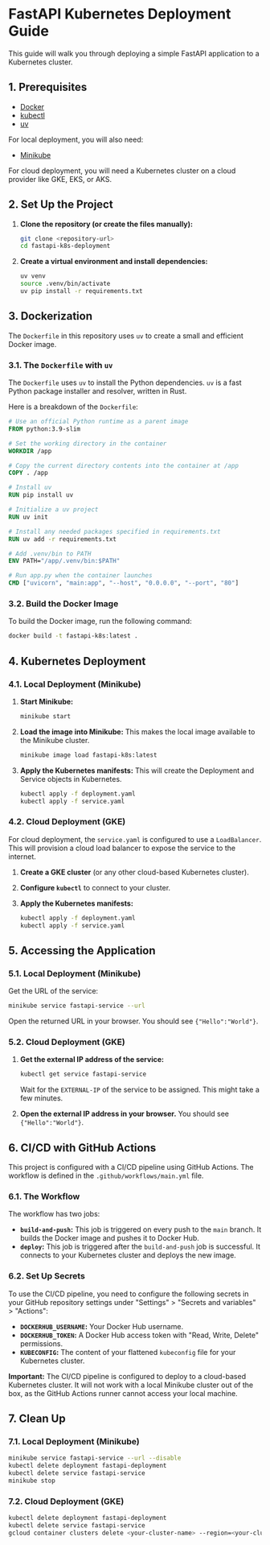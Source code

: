 # FastAPI Kubernetes Deployment Guide

This guide will walk you through deploying a simple FastAPI application to a Kubernetes cluster.

## 1. Prerequisites

*   [Docker](https://docs.docker.com/get-docker/)
*   [kubectl](https://kubernetes.io/docs/tasks/tools/install-kubectl/)
*   [uv](https://github.com/astral-sh/uv)

For local deployment, you will also need:
*   [Minikube](https://minikube.sigs.k8s.io/docs/start/)

For cloud deployment, you will need a Kubernetes cluster on a cloud provider like GKE, EKS, or AKS.

## 2. Set Up the Project

1.  **Clone the repository (or create the files manually):**
    ```bash
    git clone <repository-url>
    cd fastapi-k8s-deployment
    ```

2.  **Create a virtual environment and install dependencies:**
    ```bash
    uv venv
    source .venv/bin/activate
    uv pip install -r requirements.txt
    ```

## 3. Dockerization

The `Dockerfile` in this repository uses `uv` to create a small and efficient Docker image.

### 3.1. The `Dockerfile` with `uv`

The `Dockerfile` uses `uv` to install the Python dependencies. `uv` is a fast Python package installer and resolver, written in Rust.

Here is a breakdown of the `Dockerfile`:

```dockerfile
# Use an official Python runtime as a parent image
FROM python:3.9-slim

# Set the working directory in the container
WORKDIR /app

# Copy the current directory contents into the container at /app
COPY . /app

# Install uv
RUN pip install uv

# Initialize a uv project
RUN uv init

# Install any needed packages specified in requirements.txt
RUN uv add -r requirements.txt

# Add .venv/bin to PATH
ENV PATH="/app/.venv/bin:$PATH"

# Run app.py when the container launches
CMD ["uvicorn", "main:app", "--host", "0.0.0.0", "--port", "80"]
```

### 3.2. Build the Docker Image

To build the Docker image, run the following command:

```bash
docker build -t fastapi-k8s:latest .
```

## 4. Kubernetes Deployment

### 4.1. Local Deployment (Minikube)

1.  **Start Minikube:**
    ```bash
    minikube start
    ```

2.  **Load the image into Minikube:**
    This makes the local image available to the Minikube cluster.
    ```bash
    minikube image load fastapi-k8s:latest
    ```

3.  **Apply the Kubernetes manifests:**
    This will create the Deployment and Service objects in Kubernetes.
    ```bash
    kubectl apply -f deployment.yaml
    kubectl apply -f service.yaml
    ```

### 4.2. Cloud Deployment (GKE)

For cloud deployment, the `service.yaml` is configured to use a `LoadBalancer`. This will provision a cloud load balancer to expose the service to the internet.

1.  **Create a GKE cluster** (or any other cloud-based Kubernetes cluster).

2.  **Configure `kubectl`** to connect to your cluster.

3.  **Apply the Kubernetes manifests:**
    ```bash
    kubectl apply -f deployment.yaml
    kubectl apply -f service.yaml
    ```

## 5. Accessing the Application

### 5.1. Local Deployment (Minikube)

Get the URL of the service:
```bash
minikube service fastapi-service --url
```
Open the returned URL in your browser. You should see `{"Hello":"World"}`.

### 5.2. Cloud Deployment (GKE)

1.  **Get the external IP address of the service:**
    ```bash
    kubectl get service fastapi-service
    ```
    Wait for the `EXTERNAL-IP` of the service to be assigned. This might take a few minutes.

2.  **Open the external IP address in your browser.** You should see `{"Hello":"World"}`.

## 6. CI/CD with GitHub Actions

This project is configured with a CI/CD pipeline using GitHub Actions. The workflow is defined in the `.github/workflows/main.yml` file.

### 6.1. The Workflow

The workflow has two jobs:

*   **`build-and-push`:** This job is triggered on every push to the `main` branch. It builds the Docker image and pushes it to Docker Hub.
*   **`deploy`:** This job is triggered after the `build-and-push` job is successful. It connects to your Kubernetes cluster and deploys the new image.

### 6.2. Set Up Secrets

To use the CI/CD pipeline, you need to configure the following secrets in your GitHub repository settings under "Settings" > "Secrets and variables" > "Actions":

*   **`DOCKERHUB_USERNAME`:** Your Docker Hub username.
*   **`DOCKERHUB_TOKEN`:** A Docker Hub access token with "Read, Write, Delete" permissions.
*   **`KUBECONFIG`:** The content of your flattened `kubeconfig` file for your Kubernetes cluster.

**Important:** The CI/CD pipeline is configured to deploy to a cloud-based Kubernetes cluster. It will not work with a local Minikube cluster out of the box, as the GitHub Actions runner cannot access your local machine.

## 7. Clean Up

### 7.1. Local Deployment (Minikube)

```bash
minikube service fastapi-service --url --disable
kubectl delete deployment fastapi-deployment
kubectl delete service fastapi-service
minikube stop
```

### 7.2. Cloud Deployment (GKE)

```bash
kubectl delete deployment fastapi-deployment
kubectl delete service fastapi-service
gcloud container clusters delete <your-cluster-name> --region=<your-cluster-region>
```
